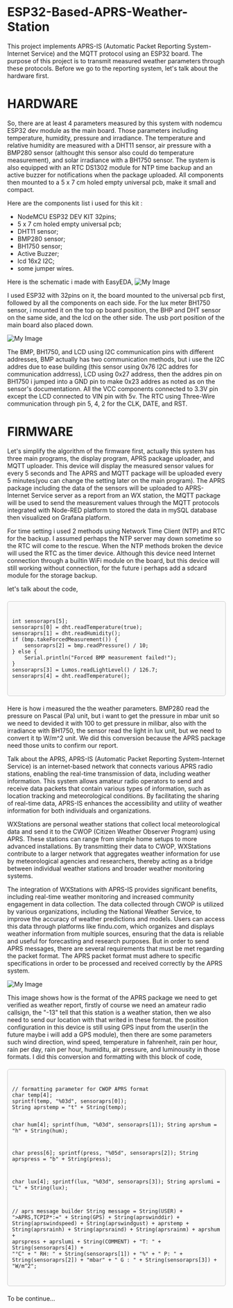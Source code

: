 # ESP32-Based-APRS-Weather-Station
This project implements APRS-IS (Automatic Packet Reporting System-Internet Service) and the MQTT protocol using an ESP32 board. The purpose of this project is to transmit measured weather parameters through these protocols. Before we go to the reporting system, let's talk about the hardware first.
# HARDWARE
So, there are at least 4 parameters measured by this system with nodemcu ESP32 dev module as the main board. Those parameters including temperature, humidity, pressure and irradiance. The temperature and relative humidity are measured with a DHT11 sensor, air pressure with a BMP280 sensor (althought this sensor also could do temperature measurement), and solar irradiance with a BH1750 sensor. The system is also equipped with an RTC DS1302 module for NTP time backup and an active buzzer for notifications when the package uploaded. All components then mounted to a 5 x 7 cm holed empty universal pcb, make it small and compact.

Here are the components list i used for this kit :
- NodeMCU ESP32 DEV KIT 32pins;
- 5 x 7 cm holed empty universal pcb;
- DHT11 sensor;
- BMP280 sensor;
- BH1750 sensor;
- Active Buzzer;
- lcd 16x2 I2C;
- some jumper wires.

Here is the schematic i made with EasyEDA, 
![My Image](Hardware/Schematic.png)

I used ESP32 with 32pins on it, the board mounted to the universal pcb first, followed by all the components on each side. For the lux meter BH1750 sensor, i mounted it on the top op board position, the BHP and DHT sensor on the same side, and the lcd on the other side. The usb port position of the main board also placed down.

![My Image](Hardware/Components.jpg)

The BMP, BH1750, and LCD using I2C communication pins with different addresses, BMP actually has two communication methods, but i use the I2C addres due to ease building (this sensor using 0x76 I2C addres for communication addrress), LCD using 0x27 address, then the addres pin on BH1750 i jumped into a GND pin to make 0x23 addres as noted as on the sensor's documentationn. All the VCC components connected to 3.3V pin except the LCD connected to VIN pin with 5v. The RTC using Three-Wire communication through pin 5, 4, 2 for the CLK, DATE, and RST.
# FIRMWARE
Let's simplify the algorithm of the firmware first, actually this system has three main programs, the display program, APRS package uploader, and MQTT uploader. This device will display the measured sensor values for every 5 seconds and The APRS and MQTT package will be uploaded every 5 minutes(you can change the setting later on the main program). The APRS package including the data of the sensors will be uploaded to APRS-Internet Service server as a report from an WX station, the MQTT package will be used to send the measurement values through the MQTT protocols integrated with Node-RED platform to stored the data in mySQL database then visualized on Grafana platform.

For time setting i used 2 methods using Network Time Client (NTP) and RTC for the backup. I assumed perhaps the NTP server may down sometime so the RTC will come to the rescue. When the NTP methods broken the device will used the RTC as the timer device. Although this device need Internet connection through a builtin WiFi module on the board, but this device will still working without connection, for the future i perhaps add a sdcard module for the storage backup.

let's talk about the code,
<div style="border: 1px solid #ccc; padding: 10px; background-color: #f9f9f9; border-radius: 5px; max-width: 600px; margin: 20px auto;">
    <pre><code>
int sensoraprs[5];
sensoraprs[0] = dht.readTemperature(true);
sensoraprs[1] = dht.readHumidity();
if (bmp.takeForcedMeasurement()) {
    sensoraprs[2] = bmp.readPressure() / 10;
} else {
    Serial.println("Forced BMP measurement failed!");
}
sensoraprs[3] = Lumos.readLightLevel() / 126.7;
sensoraprs[4] = dht.readTemperature();
    </code></pre>
</div>


Here is how i measured the the weather parameters. BMP280 read the pressure on Pascal (Pa) unit, but i want to get the pressure in mbar unit so we need to devided it with 100 to get pressure in milibar, also with the irradiance with BH1750, the sensor read the light in lux unit, but we need to convert it tp W/m^2 unit. We did this conversion because the APRS package need those units to confirm our report.



Talk about the APRS, APRS-IS (Automatic Packet Reporting System-Internet Service) is an internet-based network that connects various APRS radio stations, enabling the real-time transmission of data, including weather information. This system allows amateur radio operators to send and receive data packets that contain various types of information, such as location tracking and meteorological conditions. By facilitating the sharing of real-time data, APRS-IS enhances the accessibility and utility of weather information for both individuals and organizations.



WXStations are personal weather stations that collect local meteorological data and send it to the CWOP (Citizen Weather Observer Program) using APRS. These stations can range from simple home setups to more advanced installations. By transmitting their data to CWOP, WXStations contribute to a larger network that aggregates weather information for use by meteorological agencies and researchers, thereby acting as a bridge between individual weather stations and broader weather monitoring systems.


The integration of WXStations with APRS-IS provides significant benefits, including real-time weather monitoring and increased community engagement in data collection. The data collected through CWOP is utilized by various organizations, including the National Weather Service, to improve the accuracy of weather predictions and models. Users can access this data through platforms like findu.com, which organizes and displays weather information from multiple sources, ensuring that the data is reliable and useful for forecasting and research purposes. But in order to send APRS messages, there are several requirements that must be met regarding the packet format. The APRS packet format must adhere to specific specifications in order to be processed and received correctly by the APRS system.


![My Image](Firmware/Ver.1.0.0/package_format.jpg)


This image shows how is the format of the APRS package we need to get verified as weather report, firstly of course we need an amateur radio callsign, the "-13" tell that this station is a weather station, then we also need to send our location with that writed in these format. the position configuration in this device is still using GPS input from the user(in the future maybe i will add a GPS module), then there are some parameters such wind direction, wind speed, temperature in fahrenheit, rain per hour, rain per day, rain per hour, humiditu, air pressure, and luminousity in those formats. I did this conversion and formatting with this block of code,
<div style="border: 1px solid #ccc; padding: 10px; background-color: #f9f9f9; border-radius: 5px; max-width: 600px; margin: 20px auto;">
    <pre><code>
// formatting parameter for CWOP APRS format
char temp[4];
sprintf(temp, "%03d", sensoraprs[0]);
String aprstemp = "t" + String(temp);

char hum[4];
sprintf(hum, "%03d", sensoraprs[1]);
String aprshum = "h" + String(hum);

char press[6];
sprintf(press, "%05d", sensoraprs[2]);
String aprspress = "b" + String(press);

char lux[4];
sprintf(lux, "%03d", sensoraprs[3]);
String aprslumi = "L" + String(lux);
  
// aprs message builder
String message = String(USER) + ">APRS,TCPIP*:=" + String(GPS) + 
                   String(aprswinddir) + String(aprswindspeed) + String(aprswindgust) +
                   aprstemp + String(aprsrainh) + String(aprsraind) + String(aprsrainm) + 
                   aprshum + aprspress + aprslumi + String(COMMENT) +
                   "T: " + String(sensoraprs[4]) + "°C" +
                   " RH: " + String(sensoraprs[1]) + "%" +
                   " P: " + String(sensoraprs[2]) + "mbar" +
                   " G : " + String(sensoraprs[3]) + "W/m^2";
    </code></pre>
</div>

To be continue...
